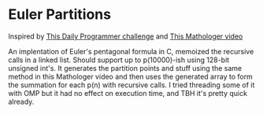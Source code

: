 # Euler Partitions
Inspired by [This Daily Programmer challenge](https://old.reddit.com/r/dailyprogrammer/comments/jfcuz5/20201021_challenge_386_intermediate_partition/) and [This Mathologer video](https://www.youtube.com/watch?v=iJ8pnCO0nTY)

An implentation of Euler's pentagonal formula in C, memoized the recursive
calls in a linked list. Should support up to p(10000)-ish using 128-bit
unsigned int's. It generates the partition points and stuff using the same
method in this Mathologer video and then uses the generated array to form the
summation for each p(n) with recursive calls. I tried threading some of it with
OMP but it had no effect on execution time, and TBH it's pretty quick already.
